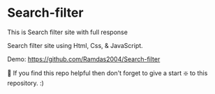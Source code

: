 # Search-filter
This is Search filter site with full response

Search filter site using Html, Css, & JavaScript.

Demo: https://github.com/Ramdas2004/Search-filter

🙏 If you find this repo helpful then don't forget to give a start ❇️ to this repository. :)
